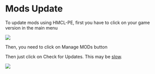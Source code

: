# Mods Update

To update mods using HMCL-PE, first you have to click on your game version in the main menu

![](../../.gitbook/assets/Screenshot\_2022-08-15-14-51-35-56\_d17cc25ab2657fb.jpg)

Then, you need to click on Manage MODs button

Then just click on Check for Updates. This may be [slow](../../faq/q-download-always-fails-with-hmcl-pe.md).

![](../../.gitbook/assets/qq\_pic\_merged\_1660546318972.jpg)
